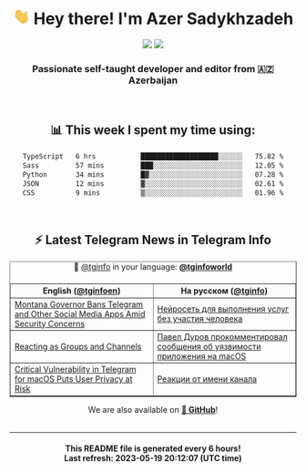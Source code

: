 <div align="center">
	<div>
		<h1>
      <img src="./assets/hi.gif" width="30px"> Hey there! I'm Azer Sadykhzadeh
    </h1>
    <img height="18" src="https://komarev.com/ghpvc/?username=sadykhzadeh&label=Views&color=2081c1&style=flat-square" />
		<a href="https://wakatime.com/Azer"> <img height="18" src="https://wakatime.com/badge/user/f80ae27a-c328-426f-a381-bc84136e2dd6.svg" /> </a>
    <h3>
      Passionate self-taught developer and editor from 🇦🇿 Azerbaijan
    </h3>
  </div>
  <br>

<h2>📊 This week I spent my time using:</h2>

<!--START_SECTION:waka-->

```text
TypeScript   6 hrs           ███████████████████░░░░░░   75.82 %
Sass         57 mins         ███░░░░░░░░░░░░░░░░░░░░░░   12.05 %
Python       34 mins         █▓░░░░░░░░░░░░░░░░░░░░░░░   07.28 %
JSON         12 mins         ▓░░░░░░░░░░░░░░░░░░░░░░░░   02.61 %
CSS          9 mins          ▒░░░░░░░░░░░░░░░░░░░░░░░░   01.96 %
```

<!--END_SECTION:waka-->

<br>

<h2>⚡️ Latest Telegram News in Telegram Info</h2>
  <table border>
		<tr>
			<th width="50%">English (<a href="https://t.me/tginfoen">@tginfoen</a>)</th>
			<th>На русском (<a href="https://t.me/tginfo">@tginfo</a>)</th>
		</tr>
		<caption>🚩 <a href="https://t.me/tginfo">@tginfo</a> in your language: <a href="https://t.me/tginfoworld"><b>@tginfoworld</b></a><caption/>
  <tr><td><a href="https://t.me/tginfoen/1653">Montana Governor Bans Telegram and Other Social Media Apps Amid Security Concerns</a></td>
    <td><a href="https://t.me/tginfo/3662">Нейросеть для выполнения услуг без участия человека</a></td></tr><tr><td><a href="https://t.me/tginfoen/1652">Reacting as Groups and Channels</a></td>
    <td><a href="https://t.me/tginfo/3661">Павел Дуров прокомментировал сообщения об уязвимости приложения на macOS</a></td></tr><tr><td><a href="https://t.me/tginfoen/1651">Critical Vulnerability in Telegram for macOS Puts User Privacy at Risk</a></td>
    <td><a href="https://t.me/tginfo/3660">Реакции от имени канала</a></td></tr>
</table>
We are also available on <a href="https://github.com/tginfo"><b>🐙 GitHub</b></a>!
</div>

<br>
<hr>
<h4 align="center">This README file is generated <b>every 6 hours</b>!</br>Last refresh: <b>2023-05-19 20:12:07 (UTC time)</b></h4>
